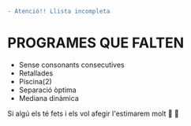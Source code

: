 ```diff
- Atenció!! Llista incompleta
```
# PROGRAMES QUE FALTEN
- Sense consonants consecutives
- Retallades
- Piscina(2)
- Separació òptima
- Mediana dinàmica

Si algú els té fets i els vol afegir l'estimarem molt :purple_heart: :yellow_heart:
